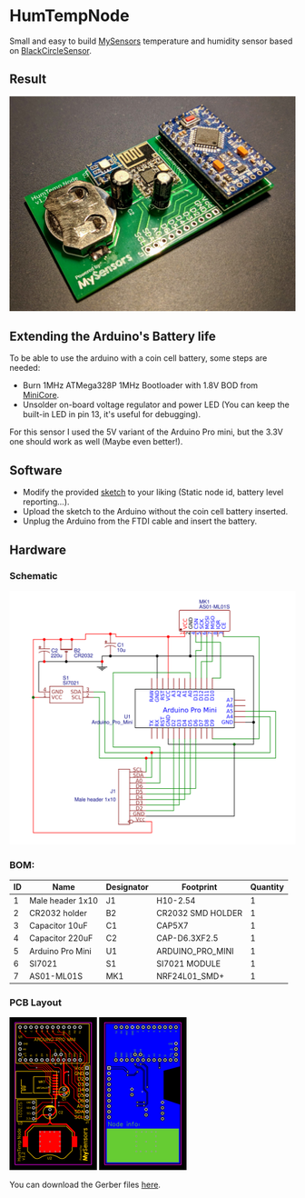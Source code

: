 # HumTempNode

Small and easy to build [MySensors](https://www.mysensors.org/) temperature and humidity sensor based on [BlackCircleSensor](https://www.openhardware.io/view/411/BlackCircle-Sensor-High-WAF-TempHum-sensor).

## Result

![Built sensor](images/sensor.jpg)

## Extending the Arduino's Battery life

To be able to use the arduino with a coin cell battery, some steps are needed:

- Burn 1MHz ATMega328P 1MHz Bootloader with 1.8V BOD from [MiniCore](https://github.com/MCUdude/MiniCore).
- Unsolder on-board voltage regulator and power LED (You can keep the built-in LED in pin 13, it's useful for debugging).

For this sensor I used the 5V variant of the Arduino Pro mini, but the 3.3V one should work as well (Maybe even better!).

## Software

- Modify the provided [sketch](HumTempNode/HumTempNode.ino) to your liking (Static node id, battery level reporting...).
- Upload the sketch to the Arduino without the coin cell battery inserted.
- Unplug the Arduino from the FTDI cable and insert the battery.

## Hardware

### Schematic

![Schematic](images/schematic.png)

### BOM:

| ID  | Name             | Designator | Footprint         | Quantity |
| --- | ---------------- | ---------- | ----------------- | -------- |
| 1   | Male header 1x10 | J1         | H10-2.54          | 1        |
| 2   | CR2032 holder    | B2         | CR2032 SMD HOLDER | 1        |
| 3   | Capacitor 10uF   | C1         | CAP5X7            | 1        |
| 4   | Capacitor 220uF  | C2         | CAP-D6.3XF2.5     | 1        |
| 5   | Arduino Pro Mini | U1         | ARDUINO_PRO_MINI  | 1        |
| 6   | SI7021           | S1         | SI7021 MODULE     | 1        |
| 7   | AS01-ML01S       | MK1        | NRF24L01_SMD+     | 1        |

### PCB Layout

![front pcb](images/pcb_front.png)
![back pcb](images/pcb_back.png)

You can download the Gerber files [here](HumTempNode.zip).
